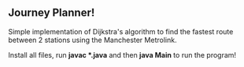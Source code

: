 ## Journey Planner!

Simple implementation of Dijkstra's algorithm to find the fastest route between 2 stations using the Manchester Metrolink.

Install all files, run __javac *.java__ and then __java Main__ to run the program!

